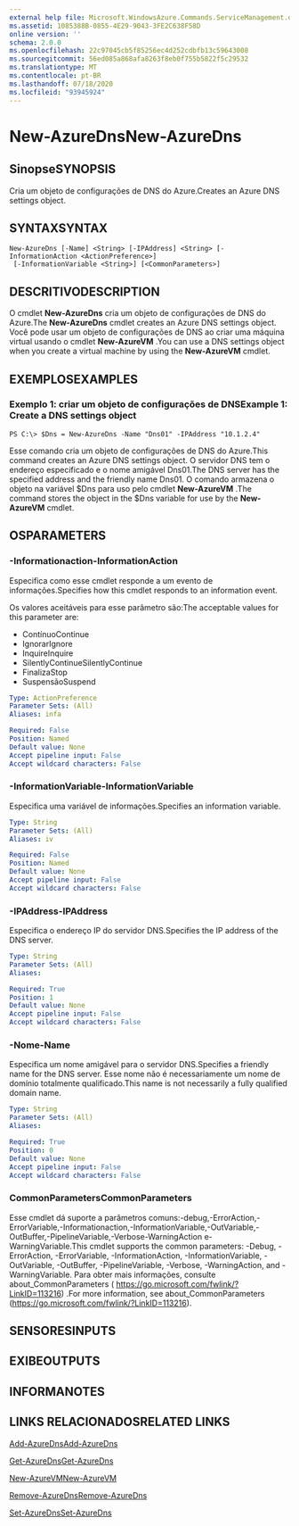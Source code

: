 ```yaml
---
external help file: Microsoft.WindowsAzure.Commands.ServiceManagement.dll-Help.xml
ms.assetid: 1085388B-0855-4E29-9043-3FE2C638F58D
online version: ''
schema: 2.0.0
ms.openlocfilehash: 22c97045cb5f85256ec4d252cdbfb13c59643008
ms.sourcegitcommit: 56ed085a868afa8263f8eb0f755b5822f5c29532
ms.translationtype: MT
ms.contentlocale: pt-BR
ms.lasthandoff: 07/18/2020
ms.locfileid: "93945924"
---
```

# <span data-ttu-id="61230-101">New-AzureDns</span><span class="sxs-lookup"><span data-stu-id="61230-101">New-AzureDns</span></span>

## <span data-ttu-id="61230-102">Sinopse</span><span class="sxs-lookup"><span data-stu-id="61230-102">SYNOPSIS</span></span>
<span data-ttu-id="61230-103">Cria um objeto de configurações de DNS do Azure.</span><span class="sxs-lookup"><span data-stu-id="61230-103">Creates an Azure DNS settings object.</span></span>

## <span data-ttu-id="61230-104">SYNTAX</span><span class="sxs-lookup"><span data-stu-id="61230-104">SYNTAX</span></span>

```
New-AzureDns [-Name] <String> [-IPAddress] <String> [-InformationAction <ActionPreference>]
 [-InformationVariable <String>] [<CommonParameters>]
```

## <span data-ttu-id="61230-105">DESCRITIVO</span><span class="sxs-lookup"><span data-stu-id="61230-105">DESCRIPTION</span></span>
<span data-ttu-id="61230-106">O cmdlet **New-AzureDns** cria um objeto de configurações de DNS do Azure.</span><span class="sxs-lookup"><span data-stu-id="61230-106">The **New-AzureDns** cmdlet creates an Azure DNS settings object.</span></span>
<span data-ttu-id="61230-107">Você pode usar um objeto de configurações de DNS ao criar uma máquina virtual usando o cmdlet **New-AzureVM** .</span><span class="sxs-lookup"><span data-stu-id="61230-107">You can use a DNS settings object when you create a virtual machine by using the **New-AzureVM** cmdlet.</span></span>

## <span data-ttu-id="61230-108">EXEMPLOS</span><span class="sxs-lookup"><span data-stu-id="61230-108">EXAMPLES</span></span>

### <span data-ttu-id="61230-109">Exemplo 1: criar um objeto de configurações de DNS</span><span class="sxs-lookup"><span data-stu-id="61230-109">Example 1: Create a DNS settings object</span></span>
```
PS C:\> $Dns = New-AzureDns -Name "Dns01" -IPAddress "10.1.2.4"
```

<span data-ttu-id="61230-110">Esse comando cria um objeto de configurações de DNS do Azure.</span><span class="sxs-lookup"><span data-stu-id="61230-110">This command creates an Azure DNS settings object.</span></span>
<span data-ttu-id="61230-111">O servidor DNS tem o endereço especificado e o nome amigável Dns01.</span><span class="sxs-lookup"><span data-stu-id="61230-111">The DNS server has the specified address and the friendly name Dns01.</span></span>
<span data-ttu-id="61230-112">O comando armazena o objeto na variável $Dns para uso pelo cmdlet **New-AzureVM** .</span><span class="sxs-lookup"><span data-stu-id="61230-112">The command stores the object in the $Dns variable for use by the **New-AzureVM** cmdlet.</span></span>

## <span data-ttu-id="61230-113">OS</span><span class="sxs-lookup"><span data-stu-id="61230-113">PARAMETERS</span></span>

### <span data-ttu-id="61230-114">-Informationaction</span><span class="sxs-lookup"><span data-stu-id="61230-114">-InformationAction</span></span>
<span data-ttu-id="61230-115">Especifica como esse cmdlet responde a um evento de informações.</span><span class="sxs-lookup"><span data-stu-id="61230-115">Specifies how this cmdlet responds to an information event.</span></span>

<span data-ttu-id="61230-116">Os valores aceitáveis para esse parâmetro são:</span><span class="sxs-lookup"><span data-stu-id="61230-116">The acceptable values for this parameter are:</span></span>

- <span data-ttu-id="61230-117">Contínuo</span><span class="sxs-lookup"><span data-stu-id="61230-117">Continue</span></span>
- <span data-ttu-id="61230-118">Ignorar</span><span class="sxs-lookup"><span data-stu-id="61230-118">Ignore</span></span>
- <span data-ttu-id="61230-119">Inquire</span><span class="sxs-lookup"><span data-stu-id="61230-119">Inquire</span></span>
- <span data-ttu-id="61230-120">SilentlyContinue</span><span class="sxs-lookup"><span data-stu-id="61230-120">SilentlyContinue</span></span>
- <span data-ttu-id="61230-121">Finaliza</span><span class="sxs-lookup"><span data-stu-id="61230-121">Stop</span></span>
- <span data-ttu-id="61230-122">Suspensão</span><span class="sxs-lookup"><span data-stu-id="61230-122">Suspend</span></span>

```yaml
Type: ActionPreference
Parameter Sets: (All)
Aliases: infa

Required: False
Position: Named
Default value: None
Accept pipeline input: False
Accept wildcard characters: False
```

### <span data-ttu-id="61230-123">-InformationVariable</span><span class="sxs-lookup"><span data-stu-id="61230-123">-InformationVariable</span></span>
<span data-ttu-id="61230-124">Especifica uma variável de informações.</span><span class="sxs-lookup"><span data-stu-id="61230-124">Specifies an information variable.</span></span>

```yaml
Type: String
Parameter Sets: (All)
Aliases: iv

Required: False
Position: Named
Default value: None
Accept pipeline input: False
Accept wildcard characters: False
```

### <span data-ttu-id="61230-125">-IPAddress</span><span class="sxs-lookup"><span data-stu-id="61230-125">-IPAddress</span></span>
<span data-ttu-id="61230-126">Especifica o endereço IP do servidor DNS.</span><span class="sxs-lookup"><span data-stu-id="61230-126">Specifies the IP address of the DNS server.</span></span>

```yaml
Type: String
Parameter Sets: (All)
Aliases: 

Required: True
Position: 1
Default value: None
Accept pipeline input: False
Accept wildcard characters: False
```

### <span data-ttu-id="61230-127">-Nome</span><span class="sxs-lookup"><span data-stu-id="61230-127">-Name</span></span>
<span data-ttu-id="61230-128">Especifica um nome amigável para o servidor DNS.</span><span class="sxs-lookup"><span data-stu-id="61230-128">Specifies a friendly name for the DNS server.</span></span>
<span data-ttu-id="61230-129">Esse nome não é necessariamente um nome de domínio totalmente qualificado.</span><span class="sxs-lookup"><span data-stu-id="61230-129">This name is not necessarily a fully qualified domain name.</span></span>

```yaml
Type: String
Parameter Sets: (All)
Aliases: 

Required: True
Position: 0
Default value: None
Accept pipeline input: False
Accept wildcard characters: False
```

### <span data-ttu-id="61230-130">CommonParameters</span><span class="sxs-lookup"><span data-stu-id="61230-130">CommonParameters</span></span>
<span data-ttu-id="61230-131">Esse cmdlet dá suporte a parâmetros comuns:-debug,-ErrorAction,-ErrorVariable,-Informationaction,-InformationVariable,-OutVariable,-OutBuffer,-PipelineVariable,-Verbose-WarningAction e-WarningVariable.</span><span class="sxs-lookup"><span data-stu-id="61230-131">This cmdlet supports the common parameters: -Debug, -ErrorAction, -ErrorVariable, -InformationAction, -InformationVariable, -OutVariable, -OutBuffer, -PipelineVariable, -Verbose, -WarningAction, and -WarningVariable.</span></span> <span data-ttu-id="61230-132">Para obter mais informações, consulte about_CommonParameters ( https://go.microsoft.com/fwlink/?LinkID=113216) .</span><span class="sxs-lookup"><span data-stu-id="61230-132">For more information, see about_CommonParameters (https://go.microsoft.com/fwlink/?LinkID=113216).</span></span>

## <span data-ttu-id="61230-133">SENSORES</span><span class="sxs-lookup"><span data-stu-id="61230-133">INPUTS</span></span>

## <span data-ttu-id="61230-134">EXIBE</span><span class="sxs-lookup"><span data-stu-id="61230-134">OUTPUTS</span></span>

## <span data-ttu-id="61230-135">INFORMA</span><span class="sxs-lookup"><span data-stu-id="61230-135">NOTES</span></span>

## <span data-ttu-id="61230-136">LINKS RELACIONADOS</span><span class="sxs-lookup"><span data-stu-id="61230-136">RELATED LINKS</span></span>

[<span data-ttu-id="61230-137">Add-AzureDns</span><span class="sxs-lookup"><span data-stu-id="61230-137">Add-AzureDns</span></span>](./Add-AzureDns.md)

[<span data-ttu-id="61230-138">Get-AzureDns</span><span class="sxs-lookup"><span data-stu-id="61230-138">Get-AzureDns</span></span>](./Get-AzureDns.md)

[<span data-ttu-id="61230-139">New-AzureVM</span><span class="sxs-lookup"><span data-stu-id="61230-139">New-AzureVM</span></span>](./New-AzureVM.md)

[<span data-ttu-id="61230-140">Remove-AzureDns</span><span class="sxs-lookup"><span data-stu-id="61230-140">Remove-AzureDns</span></span>](./Remove-AzureDns.md)

[<span data-ttu-id="61230-141">Set-AzureDns</span><span class="sxs-lookup"><span data-stu-id="61230-141">Set-AzureDns</span></span>](./Set-AzureDns.md)


